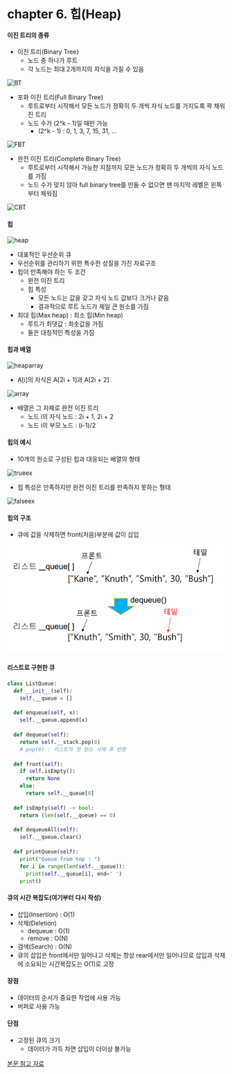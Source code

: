 # chapter 6. 힙(Heap)

#### 이진 트리의 종류
* 이진 트리(Binary Tree)
  * 노드 중 하나가 루트
  * 각 노드는 최대 2개까지의 자식을 가질 수 있음

![BT](https://github.com/BangYunseo/TIL/blob/main/ComputerScience/Data%20Structure/%20Image/ch06/BT.PNG)

* 포화 이진 트리(Full Binary Tree)
  * 루트로부터 시작해서 모든 노드가 정확히 두 개씩 자식 노드를 가지도록 꽉 채워진 트리
  * 노드 수가 (2^k - 1)일 때만 가능
    * (2^k - 1) : 0, 1, 3, 7, 15, 31, ...

![FBT](https://github.com/BangYunseo/TIL/blob/main/ComputerScience/Data%20Structure/%20Image/ch06/FBT.PNG)

* 완전 이진 트리(Complete Binary Tree)
  * 루트로부터 시작해서 가능한 지점까지 모든 노드가 정확히 두 개씩의 자식 노드를 가짐
  * 노드 수가 맞지 않아 full binary tree를 만들 수 없으면 맨 마지막 레벨은 왼쪽부터 채워짐
   
![CBT](https://github.com/BangYunseo/TIL/blob/main/ComputerScience/Data%20Structure/%20Image/ch06/CBT.PNG)

#### 힙

![heap](https://github.com/BangYunseo/TIL/blob/main/ComputerScience/Data%20Structure/%20Image/ch06/heap.PNG)

* 대표적인 우선순위 큐
* 우선순위를 관리하기 위한 특수한 성질을 가진 자료구조
* 힙이 만족해야 하는 두 조건
  * 완전 이진 트리
  * 힙 특성
    * 모든 노드는 값을 갖고 자식 노드 값보다 크거나 같음
    * 결과적으로 루트 노드가 제일 큰 원소를 가짐
* 최대 힙(Max heap) : 최소 힙(Min heap)
  * 루트가 최댓값 : 최솟값을 가짐
  * 둘은 대칭적인 특성을 가짐

#### 힙과 배열

![heaparray](https://github.com/BangYunseo/TIL/blob/main/ComputerScience/Data%20Structure/%20Image/ch06/heaparray.PNG)

* A[i]의 자식은 A[2i + 1]과 A[2i + 2]

![array](https://github.com/BangYunseo/TIL/blob/main/ComputerScience/Data%20Structure/%20Image/ch06/array.PNG)

* 배열은 그 자체로 완전 이진 트리
  * 노드 i의 자식 노드 : 2i + 1, 2i + 2
  * 노드 i의 부모 노드 : (i-1)/2

#### 힙의 예시
* 10개의 원소로 구성된 힙과 대응되는 배열의 형태

![trueex](https://github.com/BangYunseo/TIL/blob/main/ComputerScience/Data%20Structure/%20Image/ch06/trueex.PNG)

* 힙 특성은 만족하지만 완전 이진 트리를 만족하지 못하는 형태

![falseex](https://github.com/BangYunseo/TIL/blob/main/ComputerScience/Data%20Structure/%20Image/ch06/falseex.PNG)

#### 힙의 구조
* 큐에 값을 삭제하면 front(처음)부분에 값이 삽입

![dequeue](https://github.com/BangYunseo/TIL/blob/main/ComputerScience/Data%20Structure/%20Image/ch05/dequeue.PNG)

#### 리스트로 구현한 큐

```py
class ListQueue:
  def __init__(self):
    self.__queue = []

  def enqueue(self, x):
    self.__queue.append(x)

  def dequeue(self):
    return self.__stack.pop(0)
    # pop(0) : 리스트의 첫 원소 삭제 후 반환

  def front(self):
    if self.isEmpty():
      return None
    else:
      return self.__queue[0]

  def isEmpty(self) -> bool:
    return (len(self.__queue) == 0)

  def dequeueAll(self):
    self.__queue.clear()

  def printQueue(self):
    print("Queue from top : ")
    for i in range(len(self.__queue)):
      print(self.__queue[i], end=' ')
    print()
```

#### 큐의 시간 복잡도(여기부터 다시 작성)
* 삽입(Insertion) : O(1)
* 삭제(Deletion)
  * dequeue : O(1)
  * remove : O(N)
* 검색(Search) : O(N)
* 큐의 삽입은 front에서만 일어나고 삭제는 항상 rear에서만 일어나므로 삽입과 삭제에 소요되는 시간복잡도는 O(1)로 고정

#### 장점 
* 데이터의 순서가 중요한 작업에 사용 가능
* 버퍼로 사용 가능
    
#### 단점
* 고정된 큐의 크기
  * 데이터가 가득 차면 삽입이 더이상 불가능

[본문 참고 자료](https://bigsong.tistory.com/32)
